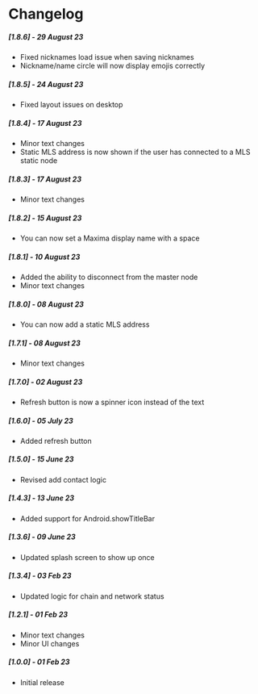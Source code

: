 # Changelog

##### [1.8.6] - 29 August 23

- Fixed nicknames load issue when saving nicknames
- Nickname/name circle will now display emojis correctly

##### [1.8.5] - 24 August 23

- Fixed layout issues on desktop

##### [1.8.4] - 17 August 23

- Minor text changes
- Static MLS address is now shown if the user has connected to a MLS static node

##### [1.8.3] - 17 August 23

- Minor text changes

##### [1.8.2] - 15 August 23

- You can now set a Maxima display name with a space

##### [1.8.1] - 10 August 23

- Added the ability to disconnect from the master node
- Minor text changes

##### [1.8.0] - 08 August 23

- You can now add a static MLS address

##### [1.7.1] - 08 August 23

- Minor text changes

##### [1.7.0] - 02 August 23

- Refresh button is now a spinner icon instead of the text

##### [1.6.0] - 05 July 23

- Added refresh button

##### [1.5.0] - 15 June 23

- Revised add contact logic

##### [1.4.3] - 13 June 23

- Added support for Android.showTitleBar

##### [1.3.6] - 09 June 23

- Updated splash screen to show up once

##### [1.3.4] - 03 Feb 23

- Updated logic for chain and network status

##### [1.2.1] - 01 Feb 23

- Minor text changes
- Minor UI changes

##### [1.0.0] - 01 Feb 23

- Initial release
